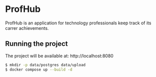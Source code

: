 # ProfHub

ProfHub is an application for technology professionals keep track of its carrer achievements.

## Running the project

The project will be available at: http://localhost:8080

```bash
$ mkdir -p data/postgres data/upload
$ docker compose up --build -d
```
